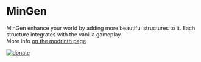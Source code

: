 # MinGen

MinGen enhance your world by adding more beautiful structures to it. Each structure integrates with the vanilla gameplay.        
More info [on the modrinth page](https://modrinth.com/datapack/mingen)

           
[![donate](https://cdn.modrinth.com/data/cached_images/adca3088c3d2dd4353fce413afd87fab80dbbdda.png)](https://buymeacoffee.com/nederliver)
